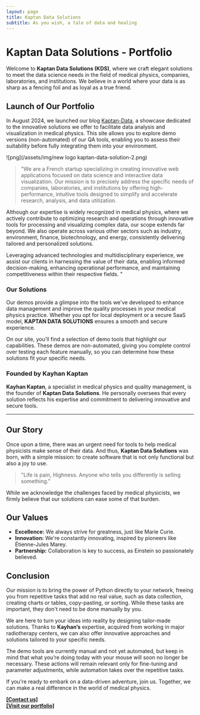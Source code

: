 ```yaml
---
layout: page
title: Kaptan Data Solutions
subtitle: As you wish, a tale of data and healing
---
```


# Kaptan Data Solutions - Portfolio

Welcome to **Kaptan Data Solutions (KDS)**, where we craft elegant solutions to meet the data science needs in the field of medical physics, companies, laboratories, and institutions. We believe in a world where your data is as sharp as a fencing foil and as loyal as a true friend.

## Launch of Our Portfolio

In August 2024, we launched our blog [Kaptan-Data](https://kaptan-data.streamlit.app/), a showcase dedicated to the innovative solutions we offer to facilitate data analysis and visualization in medical physics. This site allows you to explore demo versions (non-automated) of our QA tools, enabling you to assess their suitability before fully integrating them into your environment.

![png](/assets/img/new logo kaptan-data-solution-2.png)

> "We are a French startup specializing in creating innovative web applications focused on data science and interactive data visualization. Our mission is to precisely address the specific needs of companies, laboratories, and institutions by offering high-performance, intuitive tools designed to simplify and accelerate research, analysis, and data utilization.

Although our expertise is widely recognized in medical physics, where we actively contribute to optimizing research and operations through innovative tools for processing and visualizing complex data, our scope extends far beyond. We also operate across various other sectors such as industry, environment, finance, biotechnology, and energy, consistently delivering tailored and personalized solutions.

Leveraging advanced technologies and multidisciplinary experience, we assist our clients in harnessing the value of their data, enabling informed decision-making, enhancing operational performance, and maintaining competitiveness within their respective fields.
"

### Our Solutions

Our demos provide a glimpse into the tools we've developed to enhance data management and improve the quality processes in your medical physics practice. Whether you opt for local deployment or a secure SaaS model, **KAPTAN DATA SOLUTIONS** ensures a smooth and secure experience.

On our site, you'll find a selection of demo tools that highlight our capabilities. These demos are non-automated, giving you complete control over testing each feature manually, so you can determine how these solutions fit your specific needs.

### Founded by Kayhan Kaptan

**Kayhan Kaptan**, a specialist in medical physics and quality management, is the founder of **Kaptan Data Solutions**. He personally oversees that every solution reflects his expertise and commitment to delivering innovative and secure tools.

---

## Our Story

Once upon a time, there was an urgent need for tools to help medical physicists make sense of their data. And thus, **Kaptan Data Solutions** was born, with a simple mission: to create software that is not only functional but also a joy to use.

> "Life is pain, Highness. Anyone who tells you differently is selling something."

While we acknowledge the challenges faced by medical physicists, we firmly believe that our solutions can ease some of that burden.

## Our Values

- **Excellence:** We always strive for greatness, just like Marie Curie.
- **Innovation:** We're constantly innovating, inspired by pioneers like Étienne-Jules Marey.
- **Partnership:** Collaboration is key to success, as Einstein so passionately believed.

## Conclusion

Our mission is to bring the power of Python directly to your network, freeing you from repetitive tasks that add no real value, such as data collection, creating charts or tables, copy-pasting, or sorting. While these tasks are important, they don't need to be done manually by you.

We are here to turn your ideas into reality by designing tailor-made solutions. Thanks to **Kayhan’s** expertise, acquired from working in major radiotherapy centers, we can also offer innovative approaches and solutions tailored to your specific needs.

The demo tools are currently manual and not yet automated, but keep in mind that what you’re doing today with your mouse will soon no longer be necessary. These actions will remain relevant only for fine-tuning and parameter adjustments, while automation takes over the repetitive tasks.

If you're ready to embark on a data-driven adventure, join us. Together, we can make a real difference in the world of medical physics.

**[[Contact us]](https://kaptan-data.streamlit.app/KaptanDataSolutions)**  
**[[Visit our portfolio]](https://kaptan-data.streamlit.app/)**
